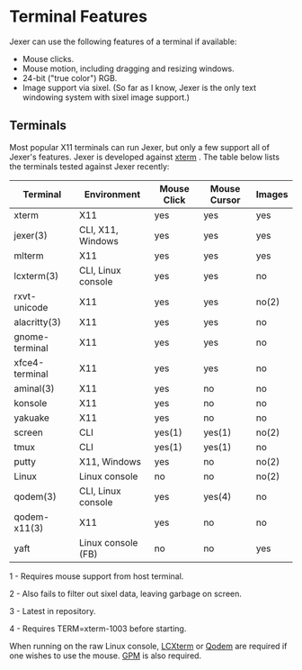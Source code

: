 Terminal Features
=================

Jexer can use the following features of a terminal if available:

* Mouse clicks.
* Mouse motion, including dragging and resizing windows.
* 24-bit ("true color") RGB.
* Image support via sixel.  (So far as I know, Jexer is the only text windowing system with sixel image support.)

Terminals
---------

Most popular X11 terminals can run Jexer, but only a few support all of Jexer's features.  Jexer is developed against [xterm](https://invisible-island.net/xterm/) .  The table below lists the terminals tested against Jexer recently:

| Terminal       | Environment        | Mouse Click | Mouse Cursor | Images |
| -------------- | ------------------ | ----------- | ------------ | ------ |
| xterm          | X11                | yes         | yes          | yes    |
| jexer(3)       | CLI, X11, Windows  | yes         | yes          | yes    |
| mlterm         | X11                | yes         | yes          | yes    |
| lcxterm(3)     | CLI, Linux console | yes         | yes          | no     |
| rxvt-unicode   | X11                | yes         | yes          | no(2)  |
| alacritty(3)   | X11                | yes         | yes          | no     |
| gnome-terminal | X11                | yes         | yes          | no     |
| xfce4-terminal | X11                | yes         | yes          | no     |
| aminal(3)      | X11                | yes         | no           | no     |
| konsole        | X11                | yes         | no           | no     |
| yakuake        | X11                | yes         | no           | no     |
| screen         | CLI                | yes(1)      | yes(1)       | no(2)  |
| tmux           | CLI                | yes(1)      | yes(1)       | no     |
| putty          | X11, Windows       | yes         | no           | no(2)  |
| Linux          | Linux console      | no          | no           | no(2)  |
| qodem(3)       | CLI, Linux console | yes         | yes(4)       | no     |
| qodem-x11(3)   | X11                | yes         | no           | no     |
| yaft           | Linux console (FB) | no          | no           | yes    |

1 - Requires mouse support from host terminal.

2 - Also fails to filter out sixel data, leaving garbage on screen.

3 - Latest in repository.

4 - Requires TERM=xterm-1003 before starting.

When running on the raw Linux console, [LCXterm](https://gitlab.com/klamonte/lcxterm) or [Qodem](http://qodem.sourceforge.net) are required if one wishes to use the mouse.  [GPM](https://github.com/telmich/gpm) is also required.

